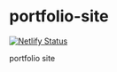 # portfolio-site

[![Netlify Status](https://api.netlify.com/api/v1/badges/af91536f-bf11-4f58-ad4f-b9d692367f68/deploy-status)](https://app.netlify.com/sites/muziwandile-portfolio/deploys)



portfolio site
